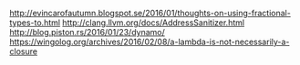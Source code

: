http://evincarofautumn.blogspot.se/2016/01/thoughts-on-using-fractional-types-to.html
http://clang.llvm.org/docs/AddressSanitizer.html
http://blog.piston.rs/2016/01/23/dynamo/
https://wingolog.org/archives/2016/02/08/a-lambda-is-not-necessarily-a-closure

